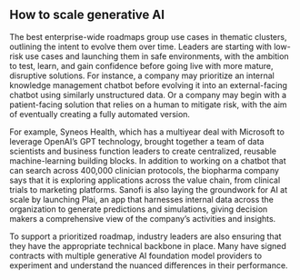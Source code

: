 ## How to scale generative AI

The best enterprise-wide roadmaps group use cases in thematic clusters, outlining the intent to evolve them over time. Leaders are starting with low-risk use cases and launching them in safe environments, with the ambition to test, learn, and gain confidence before going live with more mature, disruptive solutions. For instance, a company may prioritize an internal knowledge management chatbot before evolving it into an external-facing chatbot using similarly unstructured data. Or a company may begin with a patient-facing solution that relies on a human to mitigate risk, with the aim of eventually creating a fully automated version.

For example, Syneos Health, which has a multiyear deal with Microsoft to leverage OpenAI’s GPT technology, brought together a team of data scientists and business function leaders to create centralized, reusable machine-learning building blocks. In addition to working on a chatbot that can search across 400,000 clinician protocols, the biopharma company says that it is exploring applications across the value chain, from clinical trials to marketing platforms. Sanofi is also laying the groundwork for AI at scale by launching Plai, an app that harnesses internal data across the organization to generate predictions and simulations, giving decision makers a comprehensive view of the company’s activities and insights.

To support a prioritized roadmap, industry leaders are also ensuring that they have the appropriate technical backbone in place. Many have signed contracts with multiple generative AI foundation model providers to experiment and understand the nuanced differences in their performance.